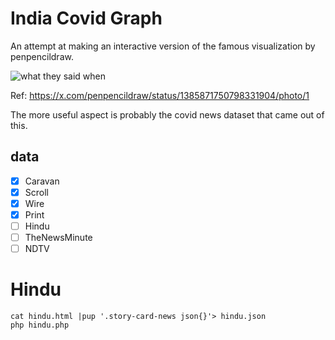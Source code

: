 # India Covid Graph

An attempt at making an interactive version of the famous
visualization by penpencildraw.

![what they said when](https://pbs.twimg.com/media/EzubAnnUUAgPpPs?format=jpg&name=small)

Ref: https://x.com/penpencildraw/status/1385871750798331904/photo/1

The more useful aspect is probably the covid news dataset that came out of this.

## data

- [x] Caravan
- [x] Scroll
- [x] Wire
- [x] Print
- [ ] Hindu
- [ ] TheNewsMinute
- [ ] NDTV

# Hindu

    cat hindu.html |pup '.story-card-news json{}'> hindu.json
    php hindu.php